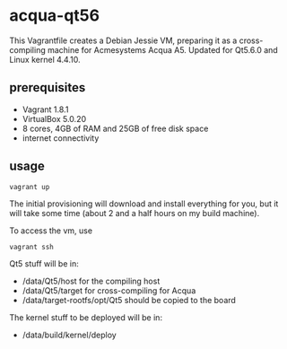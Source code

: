 # acqua-qt56

This Vagrantfile creates a Debian Jessie VM, preparing it as a cross-compiling machine for Acmesystems Acqua A5.
Updated for Qt5.6.0 and Linux kernel 4.4.10.

## prerequisites

- Vagrant 1.8.1
- VirtualBox 5.0.20
- 8 cores, 4GB of RAM and 25GB of free disk space
- internet connectivity

## usage

`` vagrant up ``

The initial provisioning will download and install everything for you, but it will take some time (about 2 and a half hours on my build machine).

To access the vm, use

`` vagrant ssh ``

Qt5 stuff will be in:
- /data/Qt5/host for the compiling host
- /data/Qt5/target for cross-compiling for Acqua
- /data/target-rootfs/opt/Qt5 should be copied to the board

The kernel stuff to be deployed will be in:
- /data/build/kernel/deploy
